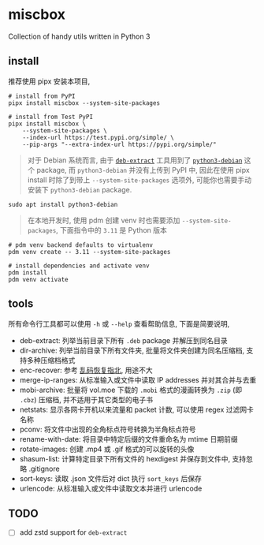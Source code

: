 # miscbox

Collection of handy utils written in Python 3

## install

推荐使用 pipx 安装本项目,

```shell
# install from PyPI
pipx install miscbox --system-site-packages

# install from Test PyPI
pipx install miscbox \
    --system-site-packages \
    --index-url https://test.pypi.org/simple/ \
    --pip-args "--extra-index-url https://pypi.org/simple/"
```

> 对于 Debian 系统而言, 由于 [`deb-extract`](src/miscbox/deb_extract.py) 工具用到了 [`python3-debian`](https://salsa.debian.org/python-debian-team/python-debian) 这个 package, 而 `python3-debian` 并没有上传到 PyPI 中, 因此在使用 pipx install 时除了到带上 `--system-site-packages` 选项外, 可能你也需要手动安装下 `python3-debian` package.

```shell
sudo apt install python3-debian
```

> 在本地开发时, 使用 pdm 创建 venv 时也需要添加 `--system-site-packages`, 下面指令中的 `3.11` 是 Python 版本

```shell
# pdm venv backend defaults to virtualenv
pdm venv create -- 3.11 --system-site-packages

# install dependencies and activate venv
pdm install
pdm venv activate
```

## tools

所有命令行工具都可以使用 `-h` 或 `--help` 查看帮助信息, 下面是简要说明,

- deb-extract: 列举当前目录下所有 `.deb` package 并解压到同名目录
- dir-archive: 列举当前目录下所有文件夹, 批量将文件夹创建为同名压缩档, 支持多种压缩档格式
- enc-recover: 参考 [乱码恢复指北](https://blog.outv.im/2019/encoding-guide/), 用途不大
- merge-ip-ranges: 从标准输入或文件中读取 IP addresses 并对其合并与去重
- mobi-archive: 批量将 vol.moe 下载的 `.mobi` 格式的漫画转换为 `.zip` (即 `.cbz`) 压缩档, 并不适用于其它类型的电子书
- netstats: 显示各网卡开机以来流量和 packet 计数, 可以使用 regex 过滤网卡名称
- pconv: 将文件中出现的全角标点符号转换为半角标点符号
- rename-with-date: 将目录中特定后缀的文件重命名为 mtime 日期前缀
- rotate-images: 创建 .mp4 或 .gif 格式的可以旋转的头像
- shasum-list: 计算特定目录下所有文件的 hexdigest 并保存到文件中, 支持忽略 .gitignore
- sort-keys: 读取 .json 文件后对 dict 执行 `sort_keys` 后保存
- urlencode: 从标准输入或文件中读取文本并进行 urlencode

## TODO

- [ ] add zstd support for `deb-extract`
